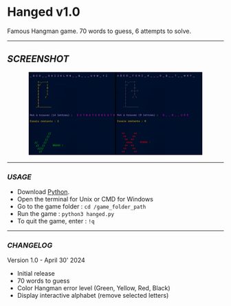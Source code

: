 # Hanged v1.0
Famous Hangman game.
70 words to guess, 6 attempts to solve.

---

## *SCREENSHOT*
<div align="center">
    <img
        src="https://github.com/AyckinnLisa/hanged/blob/main/screenshot.png"
        alt="DEMO"
        style="width:80%">
</div>

---

### *USAGE*
* Download [Python](https://www.python.org/downloads/).
* Open the terminal for Unix or CMD for Windows
* Go to the game folder : ```cd /game_folder_path```
* Run the game : ```python3 hanged.py```
* To quit the game, enter : ```!q```

---

### *CHANGELOG*
Version 1.0 - April 30' 2024
- Initial release
- 70 words to guess
- Color Hangman error level (Green, Yellow, Red, Black)
- Display interactive alphabet (remove selected letters)
